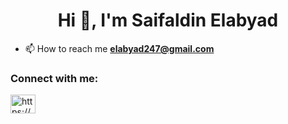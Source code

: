 <h1 align="center">Hi 👋, I'm Saifaldin Elabyad</h1>

- 📫 How to reach me **elabyad247@gmail.com**

<h3 align="left">Connect with me:</h3>
<p align="left">
<a href="https://www.facebook.com/Elabyad247/" target="blank"><img align="center" src="https://raw.githubusercontent.com/rahuldkjain/github-profile-readme-generator/master/src/images/icons/Social/facebook.svg" alt="https://www.facebook.com/Elabyad247/" height="30" width="40" /></a>
</p>

